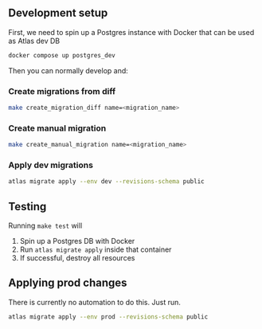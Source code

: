 ## Development setup

First, we need to spin up a Postgres instance with Docker that can be used as Atlas dev DB

```bash
docker compose up postgres_dev
```

Then you can normally develop and:

### Create migrations from diff

```bash
make create_migration_diff name=<migration_name>
```

### Create manual migration

```bash
make create_manual_migration name=<migration_name>
```

### Apply dev migrations

```bash
atlas migrate apply --env dev --revisions-schema public
```

## Testing

Running `make test` will

1. Spin up a Postgres DB with Docker
2. Run `atlas migrate apply` inside that container
3. If successful, destroy all resources

## Applying prod changes

There is currently no automation to do this. Just run.

```bash
atlas migrate apply --env prod --revisions-schema public
```
